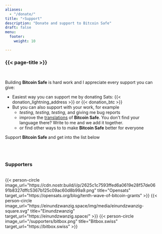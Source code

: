 ```yaml
---
aliases:
  - "/donate/"
title: "⚡Support"
description: "Donate and support to Bitcoin Safe"
draft: false
menu:
  footer:
    weight: 10 

---
```


### {{< page-title >}} 


<br>

Building **Bitcoin Safe** is hard work and I appreciate every support you can give:
- Easiest way you can  support me by donating Sats: {{< donation_lightning_address >}}  or {{< donation_btc >}}
- But you can also support with your work, for example
  -   *testing*, *testing*, *testing*, and giving me bug reports
  - improve the [translations](https://hosted.weblate.org/engage/bitcoin-safe/) of **Bitcoin Safe**. You don't find your language there?  Write to me and we add it together.
  -  or  find other ways to to make **Bitcoin Safe** better for everyone

Support **Bitcoin Safe** and get into the list below

<br>
<br>

### Supporters

<br> 
 

<div class="row">
  {{< person-circle image_url="https://cdn.nostr.build/i/p/2625c1c7593ffed6a0619e28f57de0691b8327dffc5367b125c09ac60d8b99a9.png" title="Opensats" target_url="https://opensats.org/blog/tenth-wave-of-bitcoin-grants" >}}
  {{< person-circle image_url="https://einundzwanzig.space/img/media/einundzwanzig-square.svg" title="Einundzwanzig" target_url="https://einundzwanzig.space/" >}}
  {{< person-circle image_url="/supporters/bitbox.png" title="Bitbox.swiss" target_url="https://bitbox.swiss" >}}



</div>